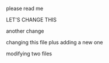 please read me

LET'S CHANGE THIS

another change

changing this file plus adding a new one

modifying two files